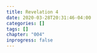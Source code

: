 ```yaml
---
title: Revelation 4
date: 2020-03-28T20:31:46-04:00
categories: []
tags: []
chapter: "004"
inprogress: false
---
```


